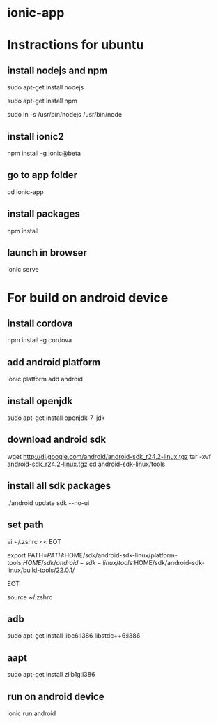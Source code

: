 # ionic-app

# Instractions for ubuntu

## install nodejs and npm

sudo apt-get install nodejs

sudo apt-get install npm

sudo ln -s /usr/bin/nodejs /usr/bin/node


## install ionic2

npm install -g ionic@beta

## go to app folder
cd ionic-app

## install packages 
npm install

## launch in browser 
ionic serve

# For build on android device

## install cordova
npm install -g cordova

## add android platform
ionic platform add android

## install openjdk
sudo apt-get install openjdk-7-jdk

## download android sdk
wget http://dl.google.com/android/android-sdk_r24.2-linux.tgz
tar -xvf android-sdk_r24.2-linux.tgz
cd android-sdk-linux/tools

## install all sdk packages
./android update sdk --no-ui

## set path
vi ~/.zshrc << EOT

export PATH=${PATH}:$HOME/sdk/android-sdk-linux/platform-tools:$HOME/sdk/android-sdk-linux/tools:$HOME/sdk/android-sdk-linux/build-tools/22.0.1/

EOT

source ~/.zshrc

## adb
sudo apt-get install libc6:i386 libstdc++6:i386
## aapt
sudo apt-get install zlib1g:i386


## run on android device
ionic run android
